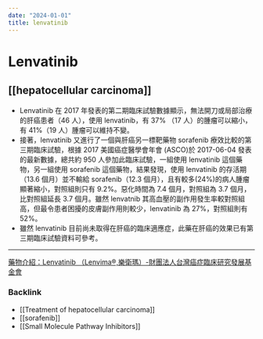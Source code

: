 ```yaml
---
date: "2024-01-01"
title: lenvatinib
---
```



# Lenvatinib

## [[hepatocellular carcinoma]]

- Lenvatinib 在 2017 年發表的第二期臨床試驗數據顯示，無法開刀或局部治療的肝癌患者（46 人），使用 lenvatinib，有 37% （17 人）的腫瘤可以縮小，有 41%（19 人）腫瘤可以維持不變。
- 接著，lenvatinib 又進行了一個與肝癌另一標靶藥物 sorafenib 療效比較的第三期臨床試驗，根據 2017 美國癌症醫學會年會 (ASCO)於 2017-06-04 發表的最新數據，總共約 950 人參加此臨床試驗，一組使用 lenvatinib 這個藥物，另一組使用 sorafenib 這個藥物，結果發現，使用 lenvatinib 的存活期（13.6 個月）並不輸給 sorafenib（12.3 個月），且有較多(24%)的病人腫瘤顯著縮小，對照組則只有 9.2%。惡化時間為 7.4 個月，對照組為 3.7 個月，比對照組延長 3.7 個月。雖然 lenvatnib 其高血壓的副作用發生率較對照組高，但最令患者困擾的皮膚副作用則較少，lenvatinib 為 27%，對照組則有 52%。
- 雖然 lenvatinib 目前尚未取得在肝癌的臨床適應症，此藥在肝癌的效果已有第三期臨床試驗資料可參考。

---
[藥物介紹：Lenvatinib （Lenvima®,樂衛瑪）-財團法人台灣癌症臨床研究發展基金會](http://web.tccf.org.tw/lib/addon.php?act=post&id=4305)
### Backlink
- [[Treatment of hepatocellular carcinoma]]
- [[sorafenib]]
- [[Small Molecule Pathway Inhibitors]]
